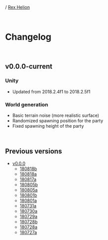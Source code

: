 / [Rex Helion](../)

<br>

# Changelog

<br>

## v0.0.0-current

### Unity ###

- Updated from 2018.2.4f1 to 2018.2.5f1

### World generation ###

- Basic terrain noise (more realistic surface)
- Randomized spawning position for the party
- Fixed spawning height of the party
  
<br>

## Previous versions

- [v0.0.0](v0-0-0/)
  - [180818b](v0-0-0/180818b/)
  - [180818a](v0-0-0/180818a/)
  - [180817a](v0-0-0/180817a/)
  - [180805b](v0-0-0/180805b/)
  - [180805a](v0-0-0/180805a/)
  - [180801b](v0-0-0/180801b/)
  - [180801a](v0-0-0/180801a/)
  - [180731a](v0-0-0/180731a/)
  - [180730a](v0-0-0/180730a/)
  - [180729a](v0-0-0/180729a/)
  - [180728b](v0-0-0/180728b/)
  - [180728a](v0-0-0/180728a/)
  - [180727a](v0-0-0/180727a/)

<br>
<br>
<br>
